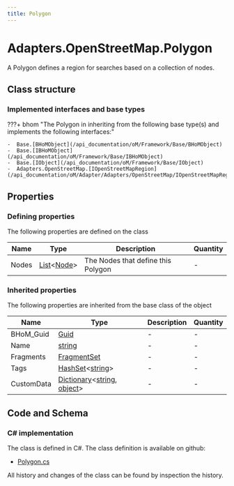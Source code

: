```yaml
---
title: Polygon
---
```


# Adapters.OpenStreetMap.Polygon

A Polygon defines a region for searches based on a collection of nodes.

## Class structure

### Implemented interfaces and base types

???+ bhom "The Polygon in inheriting from the following base type(s) and implements the following interfaces:"

    -  Base.[BHoMObject](/api_documentation/oM/Framework/Base/BHoMObject)
    -  Base.[IBHoMObject](/api_documentation/oM/Framework/Base/IBHoMObject)
    -  Base.[IObject](/api_documentation/oM/Framework/Base/IObject)
    -  Adapters.OpenStreetMap.[IOpenStreetMapRegion](/api_documentation/oM/Adapter/Adapters/OpenStreetMap/IOpenStreetMapRegion)


## Properties



### Defining properties

The following properties are defined on the class

| Name             | Type             | Description      | Quantity         |
|------------------|------------------|------------------|------------------|
| Nodes | [List](https://learn.microsoft.com/en-us/dotnet/api/System.Collections.Generic.List-1?view=netstandard-2.0)&lt;[Node](/api_documentation/oM/Adapter/Adapters/OpenStreetMap/Node)&gt; | The Nodes that define this Polygon | - |


### Inherited properties
The following properties are inherited from the base class of the object

| Name             | Type             | Description      | Quantity         |
|------------------|------------------|------------------|------------------|
| BHoM_Guid | [Guid](https://learn.microsoft.com/en-us/dotnet/api/System.Guid?view=netstandard-2.0) | - | - |
| Name | [string](https://learn.microsoft.com/en-us/dotnet/api/System.String?view=netstandard-2.0) | - | - |
| Fragments | [FragmentSet](/api_documentation/oM/Framework/Base/FragmentSet) | - | - |
| Tags | [HashSet](https://learn.microsoft.com/en-us/dotnet/api/System.Collections.Generic.HashSet-1?view=netstandard-2.0)&lt;[string](https://learn.microsoft.com/en-us/dotnet/api/System.String?view=netstandard-2.0)&gt; | - | - |
| CustomData | [Dictionary](https://learn.microsoft.com/en-us/dotnet/api/System.Collections.Generic.Dictionary-2?view=netstandard-2.0)&lt;[string](https://learn.microsoft.com/en-us/dotnet/api/System.String?view=netstandard-2.0), [object](https://learn.microsoft.com/en-us/dotnet/api/System.Object?view=netstandard-2.0)&gt; | - | - |


## Code and Schema

### C# implementation

The class is defined in C#. The class definition is available on github:

- [Polygon.cs](https://github.com/BHoM/OpenStreetMap_Toolkit/blob/develop/OpenStreetMap_oM/Elements/Polygon.cs)

All history and changes of the class can be found by inspection the history.
